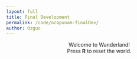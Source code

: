 ```yaml
---
layout: full
title: Final Development
permalink: /code/ocapunam-finalDev/
author: Ozguc
---
```

<body>
<div id="info"><center>Welcome to Wanderland!<br/>
        Press <b>R</b> to reset the world.</center>
        </div>
<script deferred type="module">

import * as T from '../ocapunam/module.js   '

import OzRenderer from '../ocapunam/OzRenderer-finalDev.js'
import BoidsRenderer from '../ocapunam/BoidsRenderer.js'

let dt = 0, dn = 0, iBoid = 0

let ground, starsGeometry
let terrain = new T.Object3D(), sky = new T.Object3D()
let raycaster
let subDiv = 256
let dim = 1e4

let rtMaterial = new T.MeshPhongMaterial({ color: 0xbea9de})

    ground = new T.Mesh(
    new T.PlaneGeometry(dim, dim, subDiv, subDiv), rtMaterial)
    ground.rotation.set(-Math.PI/2,0,0)
    ground.castShadow = true
    ground.receiveShadow = true
    terrain.add(ground)

starsGeometry = new T.Geometry();

for ( let i = 0; i < 10000; i ++ ) {

    let star = new T.Vector3();
    star.x = T.Math.randFloatSpread( 2000 );
    star.y = T.Math.randFloatSpread( 2000 );
    star.z = T.Math.randFloatSpread( 2000 );

    starsGeometry.vertices.push( star );

}

let starsMaterial = new T.PointsMaterial( { color: 0x888888 } );

let starField = new T.Points( starsGeometry, starsMaterial );

sky.add( starField );

function ResetGround(){
    terrain.remove(ground)
    ground = new T.Mesh(
    new T.PlaneGeometry(dim, dim, subDiv, subDiv), rtMaterial)
    ground.rotation.set(-Math.PI/2,0,0)
    ground.castShadow = true
    ground.receiveShadow = true
    terrain.add(ground)
}


function MoveMesh(boid, i, j) {
    let v = Math.floor(boid.x+(i-2))*subDiv + Math.floor(boid.y-j+2)
    ground.geometry.vertices[v].z += Math.sqrt(mask[i][j]) * multiplier
}

const mask = [
  [0,0,1,0,0],
  [0,1,2,1,0],
  [1,2,3,2,1],
  [0,1,2,1,0],
  [0,0,1,0,0]]

// const mask = [
//       [1,2,1],
//       [2,3,2],
//       [1,2,1]]

let multiplier = 2

let boids = new BoidsRenderer({
    boidCount: 50,
    width: subDiv,
    height: subDiv,
    update: (dt) => update(dt),
})

boids.init()

let curBoids = boids.swarm.boids || []

function update(time) {
    for (let boid of curBoids)
        for (let i=0;i<mask.length;++i) 
            for (let j=0;j<mask[i].length;++j)  
                MoveMesh(boid, i, j)

    if(renderer.camera.position.y <= 5){
        renderer.camera.position.y = 5
    }
    if(renderer.camera.position.y >= 50){
        renderer.camera.position.y = 50
    }
    if(renderer.camera.position.x <= -(dim/2-100)){
        renderer.camera.position.x = -(dim/2-100)
    }
    if(renderer.camera.position.x >= (dim/2-100)){
        renderer.camera.position.x = (dim-100)
    }
    if(renderer.camera.position.z <= -(dim/2-100)){
        renderer.camera.position.z = -(dim-100)
    }
    if(renderer.camera.position.z >= (dim/2-100)){
        renderer.camera.position.z = (dim/2-100)
    }

    if (++dn%4!=0) return
    ground.geometry.computeVertexNormals()
    ground.geometry.verticesNeedUpdate = true
}


let renderer = new OzRenderer({
    position: { x: 0, y: 10, z: 0 },
    background: 0x2e4482,
    ambient: 0x546bab,
    update: (t) => update(t),
    })

renderer.add(terrain, sky)

document.addEventListener("keydown", onDocumentKeyDown, false);
function onDocumentKeyDown(event) {
    var keyCode = event.which;
    if (keyCode == 82) {
        ResetGround()
    }
};
 


</script>
</body>
